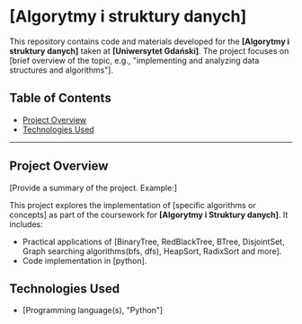 # [Algorytmy i struktury danych]

This repository contains code and materials developed for the **[Algorytmy i struktury danych]** taken at **[Uniwersytet Gdański]**. The project focuses on [brief overview of the topic, e.g., "implementing and analyzing data structures and algorithms"].

## Table of Contents

- [Project Overview](#project-overview)
- [Technologies Used](#technologies-used)

---

## Project Overview

[Provide a summary of the project. Example:]

This project explores the implementation of [specific algorithms or concepts] as part of the coursework for **[Algorytmy i Struktury danych]**. It includes:
- Practical applications of [BinaryTree, RedBlackTree, BTree, DisjointSet, Graph searching algorithms(bfs, dfs), HeapSort, RadixSort and more].
- Code implementation in [python].



## Technologies Used

- [Programming language(s), "Python"]

